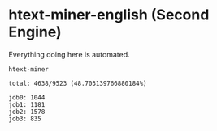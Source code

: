 # htext-miner-english (Second Engine)

Everything doing here is automated.

```
htext-miner

total: 4638/9523 (48.703139766880184%)

job0: 1044
job1: 1181
job2: 1578
job3: 835
```